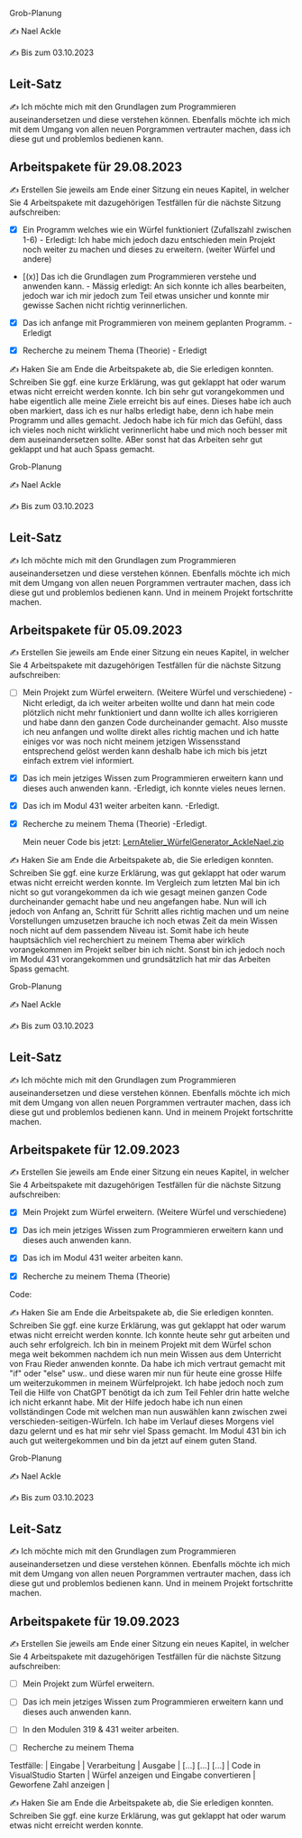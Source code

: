 Grob-Planung

✍️ Nael Ackle

✍️ Bis zum 03.10.2023

## Leit-Satz

✍️ Ich möchte mich mit den Grundlagen zum Programmieren auseinandersetzen und diese verstehen können. Ebenfalls möchte ich mich mit dem Umgang von allen neuen Porgrammen vertrauter machen, dass ich diese gut und problemlos bedienen kann.

## Arbeitspakete für 29.08.2023

✍️ Erstellen Sie jeweils am Ende einer Sitzung ein neues Kapitel, in welcher Sie 4 Arbeitspakete mit dazugehörigen Testfällen für die nächste Sitzung aufschreiben:

- [x] Ein Programm welches wie ein Würfel funktioniert (Zufallszahl zwischen 1-6) - Erledigt: Ich habe mich jedoch dazu entschieden mein Projekt noch weiter zu machen und dieses zu erweitern. (weiter Würfel und andere)
  
- [(x)] Das ich die Grundlagen zum Programmieren verstehe und anwenden kann. - Mässig erledigt: An sich konnte ich alles bearbeiten, jedoch war ich mir jedoch zum Teil etwas unsicher und konnte mir gewisse Sachen nicht richtig verinnerlichen.
  
- [x] Das ich anfange mit Programmieren von meinem geplanten Programm. - Erledigt
  
- [x] Recherche zu meinem Thema (Theorie) - Erledigt
  

✍️ Haken Sie am Ende die Arbeitspakete ab, die Sie erledigen konnten. Schreiben Sie ggf. eine kurze Erklärung, was gut geklappt hat oder warum etwas nicht erreicht werden konnte.
Ich bin sehr gut vorangekommen und habe eigentlich alle meine Ziele erreicht bis auf eines. Dieses habe ich auch oben markiert, dass ich es nur halbs erledigt habe, denn ich habe mein Programm und alles gemacht. Jedoch habe ich für mich das Gefühl, dass ich vieles noch nicht wirklicht verinnerlicht habe und mich noch besser mit dem auseinandersetzen sollte. ABer sonst hat das Arbeiten sehr gut geklappt und hat auch Spass gemacht.




Grob-Planung

✍️ Nael Ackle

✍️ Bis zum 03.10.2023

## Leit-Satz

✍️ Ich möchte mich mit den Grundlagen zum Programmieren auseinandersetzen und diese verstehen können. Ebenfalls möchte ich mich mit dem Umgang von allen neuen Porgrammen vertrauter machen, dass ich diese gut und problemlos bedienen kann. Und in meinem Projekt fortschritte machen.

## Arbeitspakete für 05.09.2023

✍️ Erstellen Sie jeweils am Ende einer Sitzung ein neues Kapitel, in welcher Sie 4 Arbeitspakete mit dazugehörigen Testfällen für die nächste Sitzung aufschreiben:

- [ ] Mein Projekt zum Würfel erweitern. (Weitere Würfel und verschiedene) -Nicht erledigt, da ich weiter arbeiten wollte und dann hat mein code plötzlich nicht mehr funktioniert und dann wollte ich alles korrigieren und habe dann den ganzen Code durcheinander gemacht. Also musste ich neu anfangen und wollte direkt alles richtig machen und ich hatte einiges vor was noch nicht meinem jetzigen Wissensstand entsprechend gelöst werden kann deshalb habe ich mich bis jetzt einfach extrem viel informiert.
  
- [x] Das ich mein jetziges Wissen zum Programmieren erweitern kann und dieses auch anwenden kann. -Erledigt, ich konnte vieles neues lernen.
  
- [x] Das ich im Modul 431 weiter arbeiten kann. -Erledigt.
  
- [x] Recherche zu meinem Thema (Theorie) -Erledigt.

  Mein neuer Code bis jetzt: [LernAtelier_WürfelGenerator_AckleNael.zip](https://github.com/Squeezywyd/Lern-Atelier-1/files/12521172/LernAtelier_WurfelGenerator_AckleNael.zip)

✍️ Haken Sie am Ende die Arbeitspakete ab, die Sie erledigen konnten. Schreiben Sie ggf. eine kurze Erklärung, was gut geklappt hat oder warum etwas nicht erreicht werden konnte.
Im Vergleich zum letzten Mal bin ich nicht so gut vorangekommen da ich wie gesagt meinen ganzen Code durcheinander gemacht habe und neu angefangen habe. Nun will ich jedoch von Anfang an, Schritt für Schritt alles richtig machen und um neine Vorstellungen umzusetzen brauche ich noch etwas Zeit da mein Wissen noch nicht auf dem passendem Niveau ist. Somit habe ich heute hauptsächlich viel recherchiert zu meinem Thema aber wirklich vorangekommen im Projekt selber bin ich nicht.
Sonst bin ich jedoch noch im Modul 431 vorangekommen und grundsätzlich hat mir das Arbeiten Spass gemacht.



Grob-Planung

✍️ Nael Ackle

✍️ Bis zum 03.10.2023

## Leit-Satz

✍️ Ich möchte mich mit den Grundlagen zum Programmieren auseinandersetzen und diese verstehen können. Ebenfalls möchte ich mich mit dem Umgang von allen neuen Porgrammen vertrauter machen, dass ich diese gut und problemlos bedienen kann. Und in meinem Projekt fortschritte machen.

## Arbeitspakete für 12.09.2023

✍️ Erstellen Sie jeweils am Ende einer Sitzung ein neues Kapitel, in welcher Sie 4 Arbeitspakete mit dazugehörigen Testfällen für die nächste Sitzung aufschreiben:

- [x] Mein Projekt zum Würfel erweitern. (Weitere Würfel und verschiedene) 
      
- [x] Das ich mein jetziges Wissen zum Programmieren erweitern kann und dieses auch anwenden kann.
  
- [x] Das ich im Modul 431 weiter arbeiten kann.
  
- [x] Recherche zu meinem Thema (Theorie) 

Code: 

✍️ Haken Sie am Ende die Arbeitspakete ab, die Sie erledigen konnten. Schreiben Sie ggf. eine kurze Erklärung, was gut geklappt hat oder warum etwas nicht erreicht werden konnte.
Ich konnte heute sehr gut arbeiten und auch sehr erfolgreich. Ich bin in meinem Projekt mit dem Würfel schon mega weit bekommen nachdem ich nun mein Wissen aus dem Unterricht von Frau Rieder anwenden konnte. Da habe ich mich vertraut gemacht mit "if" oder "else" usw.. und diese waren mir nun für heute eine grosse Hilfe um weiterzukommen in meinem Würfelprojekt. Ich habe jedoch noch zum Teil die Hilfe von ChatGPT benötigt da ich zum Teil Fehler drin hatte welche ich nicht erkannt habe. Mit der Hilfe jedoch habe ich nun einen vollständingen Code mit welchen man nun auswählen kann zwischen zwei verschieden-seitigen-Würfeln. Ich habe im Verlauf dieses Morgens viel dazu gelernt und es hat mir sehr viel Spass gemacht. 
Im Modul 431 bin ich auch gut weitergekommen und bin da jetzt auf einem guten Stand.


Grob-Planung

✍️ Nael Ackle

✍️ Bis zum 03.10.2023

## Leit-Satz

✍️ Ich möchte mich mit den Grundlagen zum Programmieren auseinandersetzen und diese verstehen können. Ebenfalls möchte ich mich mit dem Umgang von allen neuen Porgrammen vertrauter machen, dass ich diese gut und problemlos bedienen kann. Und in meinem Projekt fortschritte machen.

## Arbeitspakete für 19.09.2023

✍️ Erstellen Sie jeweils am Ende einer Sitzung ein neues Kapitel, in welcher Sie 4 Arbeitspakete mit dazugehörigen Testfällen für die nächste Sitzung aufschreiben:

- [ ] Mein Projekt zum Würfel erweitern.
      
- [ ] Das ich mein jetziges Wissen zum Programmieren erweitern kann und dieses auch anwenden kann.
  
- [ ] In den Modulen 319 & 431 weiter arbeiten.
  
- [ ] Recherche zu meinem Thema


Testfälle:
| Eingabe | Verarbeitung | Ausgabe |
  [...]      [...]         [...]
  | Code in VisualStudio Starten | Würfel anzeigen und Eingabe convertieren | Geworfene Zahl anzeigen |
  

✍️ Haken Sie am Ende die Arbeitspakete ab, die Sie erledigen konnten. Schreiben Sie ggf. eine kurze Erklärung, was gut geklappt hat oder warum etwas nicht erreicht werden konnte.

